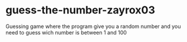 # guess-the-number-zayrox03
Guessing game where the program give you a random number and you need to guess wich number is between 1 and 100

